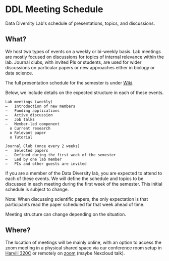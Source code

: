 # DDL Meeting Schedule

Data Diversity Lab's schedule of presentations, topics, and discussions.

## What?
We host two types of events on a weekly or bi-weekly basis. Lab meetings are mostly focused on discussions for topics of internal relevance within the lab. Journal clubs, with invited PIs or students, are used for wider discussions on particular papers or new approaches either in biology or data science.

The full presentation schedule for the semester is under [Wiki](https://github.com/datadiversitylab/DDL-Lab-Meeting-Schedule/wiki).

Below, we include details on the expected structure in each of these events.

```
Lab meetings (weekly)
–	Introduction of new members
–	Funding applications
–	Active discussion
–	Job talks
–	Member-led component
  o	Current research
  o	Relevant paper
  o	Tutorial
```

```
Journal Club (once every 2 weeks)
–	Selected papers
–	Defined during the first week of the semester
–	Led by one lab member
–	PIs and other guests are invited
```


If you are a member of the Data Diversity lab, you are expected to attend to each of these events. We will define the schedule and topics to be discussed in each meeting during the first week of the semester. This initial schedule is subject to change. 

Note: When discussing scientific papers, the only expectation is that participants read the paper scheduled for that week ahead of time.

Meeting structure can change depending on the situation.

## Where?
The location of meetings will be mainly online, with an option to access the zoom meeting in a physical shared space via our conference room setup in [Harvill 320C](https://interactivefloorplans.arizona.edu/76/0320C) or remotely on [zoom](https://arizona.zoom.us/my/hecdaniel) (maybe Nexcloud talk). 


  

